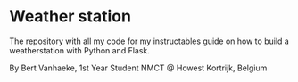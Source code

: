 # Weather station

The repository with all my code for my instructables guide on how to build a weatherstation with Python and Flask.

By Bert Vanhaeke, 1st Year Student NMCT @ Howest Kortrijk, Belgium
